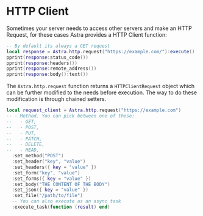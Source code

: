 # HTTP Client

Sometimes your server needs to access other servers and make an HTTP Request, for these cases Astra provides a HTTP Client function:

```lua
-- By default its always a GET request
local response = Astra.http.request("https://example.com/"):execute()
pprint(response:status_code())
pprint(response:headers())
pprint(response:remote_address())
pprint(response:body():text())
```

The `Astra.http.request` function returns a `HTTPClientRequest` object which can be further modified to the needs before execution. The way to do these modification is through chained setters.

```lua
local request_client = Astra.http.request("https://example.com")
-- - Method. You can pick between one of these:
--   - GET,
--   - POST,
--   - PUT,
--   - PATCH,
--   - DELETE,
--   - HEAD,
  :set_method("POST")
  :set_header("key", "value")
  :set_headers({ key = "value" })
  :set_form("key", "value")
  :set_forms({ key = "value" })
  :set_body("THE CONTENT OF THE BODY")
  :set_json({ key = "value" })
  :set_file("/path/to/file")
  -- You can also execute as an async task
  :execute_task(function (result) end)
```
